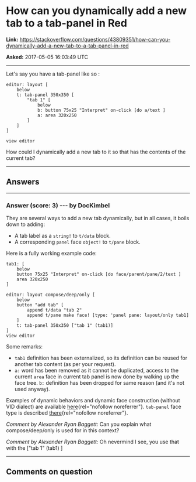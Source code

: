 # How can you dynamically add a new tab to a tab-panel in Red

**Link:**
<https://stackoverflow.com/questions/43809351/how-can-you-dynamically-add-a-new-tab-to-a-tab-panel-in-red>

**Asked:** 2017-05-05 16:03:49 UTC

------------------------------------------------------------------------

Let\'s say you have a tab-panel like so :

    editor: layout [
        below
        t: tab-panel 350x350 [
            "tab 1" [
                below
                b: button 75x25 "Interpret" on-click [do a/text ]
                a: area 320x250
            ]
        ]
    ]

    view editor

How could I dynamically add a new tab to it so that has the contents of
the current tab?

------------------------------------------------------------------------

## Answers

------------------------------------------------------------------------

### Answer (score: 3) --- by DocKimbel

They are several ways to add a new tab dynamically, but in all cases, it
boils down to adding:

-   A tab label as a `string!` to `t/data` block.
-   A corresponding `panel` face `object!` to `t/pane` block.

Here is a fully working example code:

    tab1: [
        below
        button 75x25 "Interpret" on-click [do face/parent/pane/2/text ]
        area 320x250
    ]

    editor: layout compose/deep/only [
        below
        button "add tab" [
            append t/data "tab 2"
            append t/pane make face! [type: 'panel pane: layout/only tab1]
        ]
        t: tab-panel 350x350 ["tab 1" (tab1)]
    ]
    view editor

Some remarks:

-   `tab1` definition has been externalized, so its definition can be
    reused for another tab content (as per your request).
-   `a:` word has been removed as it cannot be duplicated, access to the
    current `area` face in current tab panel is now done by walking up
    the face tree. `b:` definition has been dropped for same reason (and
    it\'s not used anyway).

Examples of dynamic behaviors and dynamic face construction (without VID
dialect) are available
[here](https://github.com/red/red/blob/master/tests/view-test.red){rel="nofollow noreferrer"}.
`tab-panel` face type is described
[there](https://doc.red-lang.org/en/view.html#_tab_panel){rel="nofollow noreferrer"}.

*Comment by Alexander Ryan Baggett:* Can you explain what
compose/deep/only is used for in this context?

*Comment by Alexander Ryan Baggett:* Oh nevermind I see, you use that
with the \[\"tab 1\" (tab1) \]

------------------------------------------------------------------------

## Comments on question
